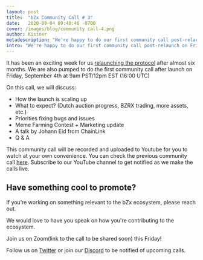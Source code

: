 ```yaml
---
layout: post
title:  "bZx Community Call # 3"
date:   2020-09-04 09:40:46 -0700
cover: /images/blog/community call-4.png
author: Kistner
metadescription: "We're happy to do our first community call post-relaunch on Friday, September 4th."
intro: "We're happy to do our first community call post-relaunch on Friday, September 4th."
---
```


It has been an exciting week for us [relaunching the protocol](https://bzx.network/blog/bzxisback) after almost six months. We are also pumped to do the first community call after launch on Friday, September 4th at 9am PST/12pm EST (16:00 UTC)

On this call, we will discuss:

- How the launch is scaling up
- What to expect? (Dutch auction progress, BZRX trading, more assets, etc.)
- Priorities fixing bugs and issues
- Meme Farming Contest + Marketing update
- A talk by Johann Eid from ChainLink
- Q & A 


This community call will be recorded and uploaded to Youtube for you to watch at your own convenience. You can check the previous community call [here](https://youtu.be/zsBbfJrDO-s). Subscribe to our YouTube channel to get notified as we make the calls live.



## Have something cool to promote?

If you’re working on something relevant to the bZx ecosystem, please reach out.

We would love to have you speak on how you're contributing to the ecosystem.

Join us on Zoom(link to the call to be shared soon) this Friday!

Follow us on [Twitter](https://twitter.com/bzxHQ) or join our [Discord](https://bzx.network/discord) to be notified of upcoming calls.
